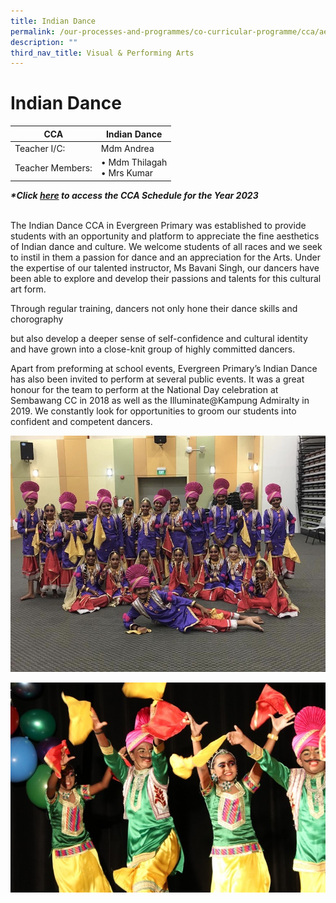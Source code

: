 ```yaml
---
title: Indian Dance
permalink: /our-processes-and-programmes/co-curricular-programme/cca/aesthetics/indian-dance/
description: ""
third_nav_title: Visual & Performing Arts
---
```

# **Indian Dance**



| CCA   	| Indian Dance 	|
|---	|---	|
| Teacher I/C:   	| Mdm Andrea   	|
| Teacher Members:   	| • Mdm Thilagah<br>• Mrs Kumar 	|


**_\*Click&nbsp;[here](https://docs.google.com/document/d/19yQQeYbcNUBPsW_j2nrgEeGdv8sUMdf_e79um_QsFDM/edit)&nbsp;to access the CCA Schedule for the Year 2023_**&nbsp; &nbsp;&nbsp;&nbsp;&nbsp; &nbsp;&nbsp;&nbsp; &nbsp;&nbsp;&nbsp; &nbsp;&nbsp;&nbsp; &nbsp;&nbsp;&nbsp; &nbsp;&nbsp;&nbsp; &nbsp;&nbsp;&nbsp; &nbsp;&nbsp;&nbsp; &nbsp;&nbsp;&nbsp; &nbsp;&nbsp;&nbsp; &nbsp;&nbsp;&nbsp; &nbsp;&nbsp;&nbsp; &nbsp;&nbsp;&nbsp; &nbsp;&nbsp;&nbsp; &nbsp;&nbsp;&nbsp; &nbsp;&nbsp;&nbsp; &nbsp;&nbsp;&nbsp; &nbsp;&nbsp;&nbsp; &nbsp;&nbsp;&nbsp;&nbsp; &nbsp;&nbsp;&nbsp;&nbsp; &nbsp;  

The Indian Dance CCA in Evergreen Primary was established to provide students with an opportunity and platform to appreciate the fine aesthetics of Indian dance and culture. We welcome students of all races and we seek to instil in them a passion for dance and an appreciation for the Arts. Under the expertise of our talented instructor, Ms Bavani Singh, our dancers have been able to explore and develop their passions and talents for this cultural art form.  
  
Through regular training, dancers not only hone their dance skills and chorography&nbsp;

but also develop a deeper sense of self-confidence and cultural identity and have grown into a close-knit group of highly committed dancers.&nbsp;

Apart from preforming at school events, Evergreen Primary’s Indian Dance has also been invited to perform at several public events. It was a great honour for the team to perform at the National Day celebration at Sembawang CC in 2018 as well as the Illuminate@Kampung Admiralty in 2019. We constantly look for opportunities to groom our students into confident and competent dancers.

![](/images/ID1.jpg)

![](/images/ID2.jpg)